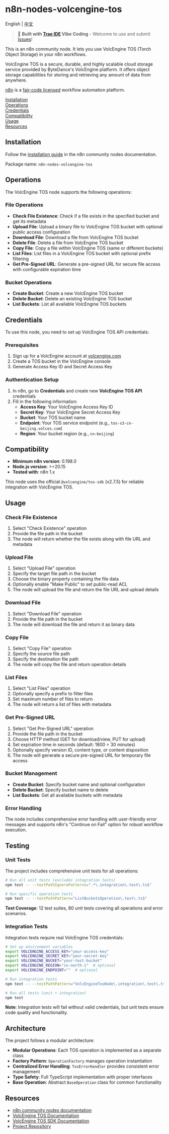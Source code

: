 # n8n-nodes-volcengine-tos

English | [中文](./README_CN.md)

> 🚀 **Built with [Trae IDE](https://trae.ai) Vibe Coding** - Welcome to use and submit [Issues](https://github.com/lvdaqian/n8n-nodes-volcengine-tos/issues)!

This is an n8n community node. It lets you use VolcEngine TOS (Torch Object Storage) in your n8n workflows.

VolcEngine TOS is a secure, durable, and highly scalable cloud storage service provided by ByteDance's VolcEngine platform. It offers object storage capabilities for storing and retrieving any amount of data from anywhere.

[n8n](https://n8n.io/) is a [fair-code licensed](https://docs.n8n.io/reference/license/) workflow automation platform.

[Installation](#installation)  
[Operations](#operations)  
[Credentials](#credentials)  
[Compatibility](#compatibility)  
[Usage](#usage)  
[Resources](#resources)  

## Installation

Follow the [installation guide](https://docs.n8n.io/integrations/community-nodes/installation/) in the n8n community nodes documentation.

Package name: `n8n-nodes-volcengine-tos`

## Operations

The VolcEngine TOS node supports the following operations:

### File Operations
- **Check File Existence**: Check if a file exists in the specified bucket and get its metadata
- **Upload File**: Upload a binary file to VolcEngine TOS bucket with optional public access configuration
- **Download File**: Download a file from VolcEngine TOS bucket
- **Delete File**: Delete a file from VolcEngine TOS bucket
- **Copy File**: Copy a file within VolcEngine TOS (same or different buckets)
- **List Files**: List files in a VolcEngine TOS bucket with optional prefix filtering
- **Get Pre-Signed URL**: Generate a pre-signed URL for secure file access with configurable expiration time

### Bucket Operations
- **Create Bucket**: Create a new VolcEngine TOS bucket
- **Delete Bucket**: Delete an existing VolcEngine TOS bucket
- **List Buckets**: List all available VolcEngine TOS buckets

## Credentials

To use this node, you need to set up VolcEngine TOS API credentials:

### Prerequisites
1. Sign up for a VolcEngine account at [volcengine.com](https://www.volcengine.com/)
2. Create a TOS bucket in the VolcEngine console
3. Generate Access Key ID and Secret Access Key

### Authentication Setup
1. In n8n, go to **Credentials** and create new **VolcEngine TOS API** credentials
2. Fill in the following information:
   - **Access Key**: Your VolcEngine Access Key ID
   - **Secret Key**: Your VolcEngine Secret Access Key
   - **Bucket**: Your TOS bucket name
   - **Endpoint**: Your TOS service endpoint (e.g., `tos-s3-cn-beijing.volces.com`)
   - **Region**: Your bucket region (e.g., `cn-beijing`)

## Compatibility

- **Minimum n8n version**: 0.198.0
- **Node.js version**: >=20.15
- **Tested with**: n8n 1.x

This node uses the official `@volcengine/tos-sdk` (v2.7.5) for reliable integration with VolcEngine TOS.

## Usage

### Check File Existence
1. Select "Check Existence" operation
2. Provide the file path in the bucket
3. The node will return whether the file exists along with file URL and metadata

### Upload File
1. Select "Upload File" operation
2. Specify the target file path in the bucket
3. Choose the binary property containing the file data
4. Optionally enable "Make Public" to set public-read ACL
5. The node will upload the file and return the file URL and upload details

### Download File
1. Select "Download File" operation
2. Provide the file path in the bucket
3. The node will download the file and return it as binary data

### Copy File
1. Select "Copy File" operation
2. Specify the source file path
3. Specify the destination file path
4. The node will copy the file and return operation details

### List Files
1. Select "List Files" operation
2. Optionally specify a prefix to filter files
3. Set maximum number of files to return
4. The node will return a list of files with metadata

### Get Pre-Signed URL
1. Select "Get Pre-Signed URL" operation
2. Provide the file path in the bucket
3. Choose HTTP method (GET for download/view, PUT for upload)
4. Set expiration time in seconds (default: 1800 = 30 minutes)
5. Optionally specify version ID, content type, or content disposition
6. The node will generate a secure pre-signed URL for temporary file access

### Bucket Management
- **Create Bucket**: Specify bucket name and optional configuration
- **Delete Bucket**: Specify bucket name to delete
- **List Buckets**: Get all available buckets with metadata

### Error Handling
The node includes comprehensive error handling with user-friendly error messages and supports n8n's "Continue on Fail" option for robust workflow execution.

## Testing

### Unit Tests
The project includes comprehensive unit tests for all operations:

```bash
# Run all unit tests (excludes integration tests)
npm test -- --testPathIgnorePatterns=".*\.integration\.test\.ts$"

# Run specific operation tests
npm test -- --testPathPattern="ListBucketsOperation\.test\.ts$"
```

**Test Coverage**: 12 test suites, 80 unit tests covering all operations and error scenarios.

### Integration Tests
Integration tests require real VolcEngine TOS credentials:

```bash
# Set up environment variables
export VOLCENGINE_ACCESS_KEY="your-access-key"
export VOLCENGINE_SECRET_KEY="your-secret-key"
export VOLCENGINE_BUCKET="your-test-bucket"
export VOLCENGINE_REGION="cn-north-1"  # optional
export VOLCENGINE_ENDPOINT=""  # optional

# Run integration tests
npm test -- --testPathPattern="VolcEngineTosNode\.integration\.test\.ts$"

# Run all tests (unit + integration)
npm test
```

**Note**: Integration tests will fail without valid credentials, but unit tests ensure code quality and functionality.

## Architecture

The project follows a modular architecture:

- **Modular Operations**: Each TOS operation is implemented as a separate class
- **Factory Pattern**: `OperationFactory` manages operation instantiation
- **Centralized Error Handling**: `TosErrorHandler` provides consistent error management
- **Type Safety**: Full TypeScript implementation with proper interfaces
- **Base Operation**: Abstract `BaseOperation` class for common functionality

## Resources

* [n8n community nodes documentation](https://docs.n8n.io/integrations/#community-nodes)
* [VolcEngine TOS Documentation](https://www.volcengine.com/docs/6349)
* [VolcEngine TOS SDK Documentation](https://github.com/volcengine/ve-tos-js-sdk)
* [Project Repository](https://github.com/lvdaqian/n8n-nodes-volcengine-tos)


